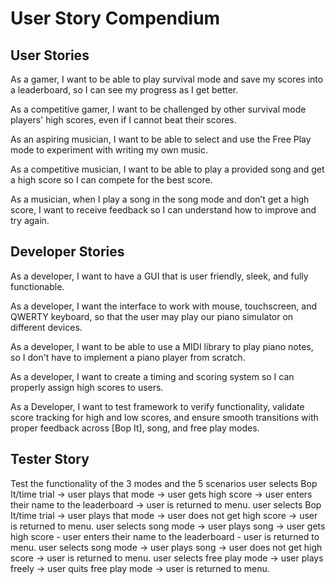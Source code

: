# User Story Compendium

## User Stories

As a gamer, I want to be able to play survival mode and save my scores into a leaderboard, so I can see my progress as I get better.

As a competitive gamer, I want to be challenged by other survival mode players' high scores, even if I cannot beat their scores.

As an aspiring musician, I want to be able to select and use the Free Play mode to experiment with writing my own music.

As a competitive musician, I want to be able to play a provided song and get a high score so I can compete for the best score.

As a musician, when I play a song in the song mode and don’t get a high score, I want to receive feedback so I can understand how to improve and try again.

## Developer Stories

As a developer, I want to have a GUI that is user friendly, sleek, and fully functionable.

As a developer, I want the interface to work with mouse, touchscreen, and QWERTY keyboard, so that the user may play our piano simulator on different devices.

As a developer, I want to be able to use a MIDI library to play piano notes, so I don't have to implement a piano player from scratch.

As a developer, I want to create a timing and scoring system so I can properly assign high scores to users.

As a Developer, I want to test framework to verify functionality, validate score tracking for high and low scores, and ensure smooth transitions with proper feedback across [Bop It], song, and free play modes.

## Tester Story

Test the functionality of the 3 modes and the 5 scenarios 
     user selects Bop It/time trial -> user plays that mode -> user gets high score -> user enters their name to the leaderboard -> user is returned to menu. 
     user selects Bop It/time trial -> user plays that mode -> user does not get high score -> user is returned to menu. 
     user selects song mode -> user plays song -> user gets high score - user enters their name to the leaderboard - user is returned to menu. 
     user selects song mode -> user plays song -> user does not get high score -> user is returned to menu. 
     user selects free play mode -> user plays freely -> user quits free play mode -> user is returned to menu. 
